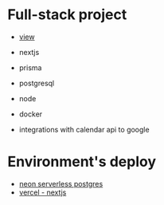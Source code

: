 # Full-stack project

- [view](https://github.com/FelipePinheiroRegina/class-reactjs)

- nextjs
- prisma
- postgresql
- node
- docker
- integrations with calendar api to google

# Environment's deploy

- [neon serverless postgres](https://console.neon.tech/)
- [vercel - nextjs](https://vercel.com/)